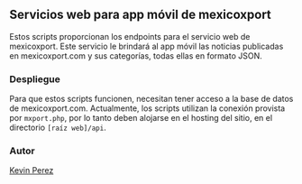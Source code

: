 ## Servicios web para app móvil de mexicoxport

Estos scripts proporcionan los endpoints para el servicio web de mexicoxport. Este servicio le brindará al app móvil las noticias publicadas en mexicoxport.com y sus categorías, todas ellas en formato JSON.

### Despliegue

Para que estos scripts funcionen, necesitan tener acceso a la base de datos de mexicoxport.com. Actualmente, los scripts utilizan la conexión provista por `mxport.php`, por lo tanto deben alojarse en el hosting del sitio, en el directorio `[raíz web]/api`.

### Autor

[Kevin Perez](https://github.com/kevindperezm)
